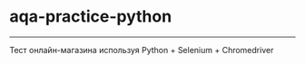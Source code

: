 ﻿# aqa-practice-python

----------------------------------------

Тест онлайн-магазина используя Python + Selenium + Chromedriver
